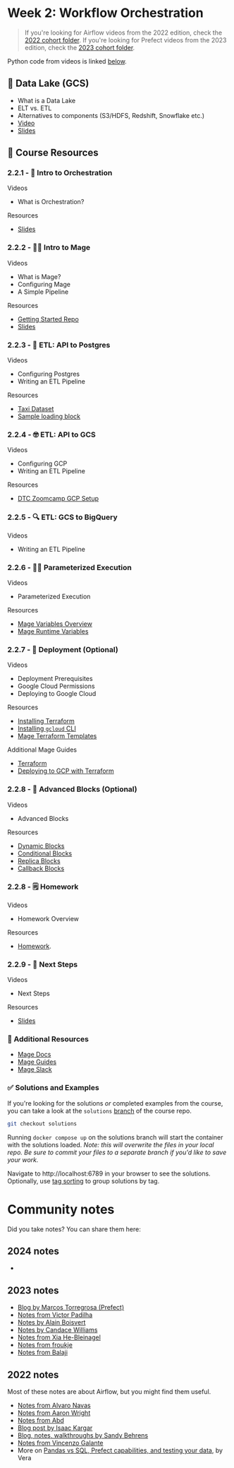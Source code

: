 # Week 2: Workflow Orchestration

> If you're looking for Airflow videos from the 2022 edition,
> check the [2022 cohort folder](../cohorts/2022/week_2_data_ingestion/).
> If you're looking for Prefect videos from the 2023 edition,
> check the [2023 cohort folder](../cohorts/2023/week_2_data_ingestion/).

Python code from videos is linked [below](#code-repository).

## 🌊 Data Lake (GCS)

* What is a Data Lake
* ELT vs. ETL
* Alternatives to components (S3/HDFS, Redshift, Snowflake etc.)
* [Video](https://www.youtube.com/watch?v=W3Zm6rjOq70&list=PL3MmuxUbc_hJed7dXYoJw8DoCuVHhGEQb)
* [Slides](https://docs.google.com/presentation/d/1RkH-YhBz2apIjYZAxUz2Uks4Pt51-fVWVN9CcH9ckyY/edit?usp=sharing)

## 📕 Course Resources

### 2.2.1 - 📯 Intro to Orchestration

Videos
- What is Orchestration?

Resources
- [Slides](https://docs.google.com/presentation/d/17zSxG5Z-tidmgY-9l7Al1cPmz4Slh4VPK6o2sryFYvw/)

### 2.2.2 - 🧙‍♂️ Intro to Mage

Videos
- What is Mage?
- Configuring Mage
- A Simple Pipeline

Resources
- [Getting Started Repo](https://github.com/mage-ai/mage-zoomcamp)
- [Slides](https://docs.google.com/presentation/d/1y_5p3sxr6Xh1RqE6N8o2280gUzAdiic2hPhYUUD6l88/)

### 2.2.3 - 🐘 ETL: API to Postgres

Videos
- Configuring Postgres
- Writing an ETL Pipeline

Resources
- [Taxi Dataset](https://github.com/DataTalksClub/nyc-tlc-data/releases/download/yellow/yellow_tripdata_2021-01.csv.gz)
- [Sample loading block](https://github.com/mage-ai/mage-zoomcamp/blob/solutions/magic-zoomcamp/data_loaders/load_nyc_taxi_data.py)

### 2.2.4 - 🤓 ETL: API to GCS

Videos
- Configuring GCP
- Writing an ETL Pipeline

Resources
- [DTC Zoomcamp GCP Setup](../week_1_basics_n_setup/1_terraform_gcp/2_gcp_overview.md)

### 2.2.5 - 🔍 ETL: GCS to BigQuery

Videos
- Writing an ETL Pipeline

### 2.2.6 - 👨‍💻 Parameterized Execution
Videos
- Parameterized Execution

Resources
- [Mage Variables Overview](https://docs.mage.ai/development/variables/overview)
- [Mage Runtime Variables](https://docs.mage.ai/getting-started/runtime-variable)

### 2.2.7 - 🤖 Deployment (Optional)
Videos
- Deployment Prerequisites
- Google Cloud Permissions
- Deploying to Google Cloud

Resources
- [Installing Terraform](https://developer.hashicorp.com/terraform/tutorials/aws-get-started/install-cli)
- [Installing `gcloud` CLI](https://cloud.google.com/sdk/docs/install)
- [Mage Terraform Templates](https://github.com/mage-ai/mage-ai-terraform-templates)

Additional Mage Guides
- [Terraform](https://docs.mage.ai/production/deploying-to-cloud/using-terraform)
- [Deploying to GCP with Terraform](https://docs.mage.ai/production/deploying-to-cloud/gcp/setup)

### 2.2.8 - 🧱 Advanced Blocks (Optional)
Videos
- Advanced Blocks

Resources
- [Dynamic Blocks](https://docs.mage.ai/design/blocks/dynamic-blocks)
- [Conditional Blocks](https://docs.mage.ai/design/blocks/conditionals)
- [Replica Blocks](https://docs.mage.ai/guides/blocks/replicate-blocks#why-is-replicating-blocks-useful)
- [Callback Blocks](https://docs.mage.ai/design/blocks/callbacks)


### 2.2.8 - 🗒️ Homework 

Videos
- Homework Overview

Resources
- [Homework](../cohorts/2024/week_2_workflow_orchestration/homework.md).

### 2.2.9 - 👣 Next Steps

Videos
- Next Steps

Resources
- [Slides](https://docs.google.com/presentation/d/1yN-e22VNwezmPfKrZkgXQVrX5owDb285I2HxHWgmAEQ/edit#slide=id.g262fb0d2905_0_12)

### 📑 Additional Resources

- [Mage Docs](https://docs.mage.ai/)
- [Mage Guides](https://docs.mage.ai/guides)
- [Mage Slack](https://www.mage.ai/chat)

### ✅ Solutions and Examples

If you're looking for the solutions _or_ completed examples from the course, you can take a look at the `solutions` [branch](https://github.com/mage-ai/mage-zoomcamp/blob/solutions) of the course repo.

```bash
git checkout solutions
```

Running `docker compose up` on the solutions branch will start the container with the solutions loaded. _Note: this will overwrite the files in your local repo. Be sure to commit your files to a separate branch if you'd like to save your work._

Navigate to http://localhost:6789 in your browser to see the solutions. Optionally, use [tag sorting](http://localhost:6789/pipelines?group_by=tag) to group solutions by tag.

# Community notes

Did you take notes? You can share them here:

## 2024 notes

*

## 2023 notes

* [Blog by Marcos Torregrosa (Prefect)](https://www.n4gash.com/2023/data-engineering-zoomcamp-semana-2/)
* [Notes from Victor Padilha](https://github.com/padilha/de-zoomcamp/tree/master/week2)
* [Notes by Alain Boisvert](https://github.com/boisalai/de-zoomcamp-2023/blob/main/week2.md)
* [Notes by Candace Williams](https://github.com/teacherc/de_zoomcamp_candace2023/blob/main/week_2/week2_notes.md)
* [Notes from Xia He-Bleinagel](https://xiahe-bleinagel.com/2023/02/week-2-data-engineering-zoomcamp-notes-prefect/)
* [Notes from froukje](https://github.com/froukje/de-zoomcamp/blob/main/week_2_workflow_orchestration/notes/notes_week_02.md)
* [Notes from Balaji](https://github.com/Balajirvp/DE-Zoomcamp/blob/main/Week%202/Detailed%20Week%202%20Notes.ipynb)


## 2022 notes 

Most of these notes are about Airflow, but you might find them useful.

* [Notes from Alvaro Navas](https://github.com/ziritrion/dataeng-zoomcamp/blob/main/notes/2_data_ingestion.md)
* [Notes from Aaron Wright](https://github.com/ABZ-Aaron/DataEngineerZoomCamp/blob/master/week_2_data_ingestion/README.md)
* [Notes from Abd](https://itnadigital.notion.site/Week-2-Data-Ingestion-ec2d0d36c0664bc4b8be6a554b2765fd)
* [Blog post by Isaac Kargar](https://kargarisaac.github.io/blog/data%20engineering/jupyter/2022/01/25/data-engineering-w2.html)
* [Blog, notes, walkthroughs by Sandy Behrens](https://learningdataengineering540969211.wordpress.com/2022/01/30/week-2-de-zoomcamp-2-3-2-ingesting-data-to-gcp-with-airflow/)
* [Notes from Vincenzo Galante](https://binchentso.notion.site/Data-Talks-Club-Data-Engineering-Zoomcamp-8699af8e7ff94ec49e6f9bdec8eb69fd)
* More on [Pandas vs SQL, Prefect capabilities, and testing your data](https://medium.com/@verazabeida/zoomcamp-2023-week-3-7f27bb8c483f), by Vera
